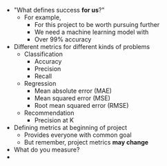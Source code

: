 - "What defines success **for us**?"
	- For example,
		- For this project to be worth pursuing further
		- We need a machine learning model with 
		- Over 99% accuracy
- Different metrics for different kinds of problems
	- Classification
		- Accuracy
		- Precision
		- Recall
	- Regression
		- Mean absolute error (MAE)
		- Mean squared error (MSE)
		- Root mean squared error (RMSE)
	- Recommendation
		- Precision at K
- Defining metrics at beginning of project
	- Provides everyone with common goal
	- But remember, project metrics **may change**
- What do you measure?
- 
